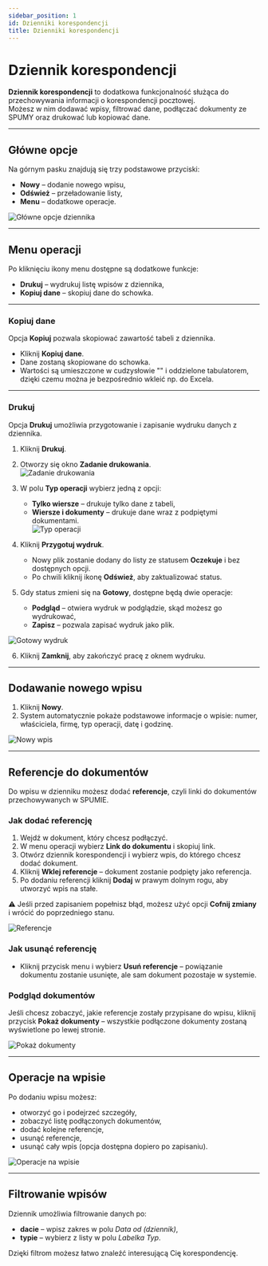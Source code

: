 ```yaml
---
sidebar_position: 1
id: Dzienniki korespondencji
title: Dzienniki korespondencji
---
```


# Dziennik korespondencji  

**Dziennik korespondencji** to dodatkowa funkcjonalność służąca do przechowywania informacji o korespondencji pocztowej.  
Możesz w nim dodawać wpisy, filtrować dane, podłączać dokumenty ze SPUMY oraz drukować lub kopiować dane.  

---

## Główne opcje  

Na górnym pasku znajdują się trzy podstawowe przyciski:  

- **Nowy** – dodanie nowego wpisu,  
- **Odśwież** – przeładowanie listy,  
- **Menu** – dodatkowe operacje. 

![Główne opcje dziennika](/img/dziennikk.png)  

---

## Menu operacji  

Po kliknięciu ikony menu dostępne są dodatkowe funkcje:  

- **Drukuj** – wydrukuj listę wpisów z dziennika,  
- **Kopiuj dane** – skopiuj dane do schowka.  

---

### Kopiuj dane  

Opcja **Kopiuj** pozwala skopiować zawartość tabeli z dziennika.  
- Kliknij **Kopiuj dane**.  
- Dane zostaną skopiowane do schowka.  
- Wartości są umieszczone w cudzysłowie "" i oddzielone tabulatorem, dzięki czemu można je bezpośrednio wkleić np. do Excela.  

---

### Drukuj  

Opcja **Drukuj** umożliwia przygotowanie i zapisanie wydruku danych z dziennika.  

1. Kliknij **Drukuj**.  
2. Otworzy się okno **Zadanie drukowania**.  
   ![Zadanie drukowania](/img/dziennikk6.png)  

3. W polu **Typ operacji** wybierz jedną z opcji:  
   - **Tylko wiersze** – drukuje tylko dane z tabeli,  
   - **Wiersze i dokumenty** – drukuje dane wraz z podpiętymi dokumentami.  
   ![Typ operacji](/img/dziennikk8.png)  

4. Kliknij **Przygotuj wydruk**.  
   - Nowy plik zostanie dodany do listy ze statusem **Oczekuje** i bez dostępnych opcji.  
   - Po chwili kliknij ikonę **Odśwież**, aby zaktualizować status.  

5. Gdy status zmieni się na **Gotowy**, dostępne będą dwie operacje:  
   - **Podgląd** – otwiera wydruk w podglądzie, skąd możesz go wydrukować,  
   - **Zapisz** – pozwala zapisać wydruk jako plik.  

![Gotowy wydruk](/img/dziennikk7.png)  

6. Kliknij **Zamknij**, aby zakończyć pracę z oknem wydruku.

---

## Dodawanie nowego wpisu  

1. Kliknij **Nowy**.  
2. System automatycznie pokaże podstawowe informacje o wpisie: numer, właściciela, firmę, typ operacji, datę i godzinę.  

![Nowy wpis](/img/dziennikk2.png)  

---

## Referencje do dokumentów  

Do wpisu w dzienniku możesz dodać **referencje**, czyli linki do dokumentów przechowywanych w SPUMIE.  

### Jak dodać referencję  

1. Wejdź w dokument, który chcesz podłączyć.  
2. W menu operacji wybierz **Link do dokumentu** i skopiuj link.  
3. Otwórz dziennik korespondencji i wybierz wpis, do którego chcesz dodać dokument.  
4. Kliknij **Wklej referencje** – dokument zostanie podpięty jako referencja.
5. Po dodaniu referencji kliknij **Dodaj** w prawym dolnym rogu, aby utworzyć wpis na stałe.

⚠️ Jeśli przed zapisaniem popełnisz błąd, możesz użyć opcji **Cofnij zmiany** i wrócić do poprzedniego stanu.  

![Referencje](/img/dziennikk3.png)  

### Jak usunąć referencję  

- Kliknij przycisk menu i wybierz **Usuń referencje** – powiązanie dokumentu zostanie usunięte, ale sam dokument pozostaje w systemie.  

### Podgląd dokumentów  

Jeśli chcesz zobaczyć, jakie referencje zostały przypisane do wpisu, kliknij przycisk **Pokaż dokumenty** – wszystkie podłączone dokumenty zostaną wyświetlone po lewej stronie.   

![Pokaż dokumenty](/img/dziennikk4.png)  

---

## Operacje na wpisie  

Po dodaniu wpisu możesz:  

- otworzyć go i podejrzeć szczegóły,  
- zobaczyć listę podłączonych dokumentów,  
- dodać kolejne referencje,  
- usunąć referencje,  
- usunąć cały wpis (opcja dostępna dopiero po zapisaniu).  

![Operacje na wpisie](/img/dziennikk5.png)  

---

## Filtrowanie wpisów  

Dziennik umożliwia filtrowanie danych po:  
- **dacie** – wpisz zakres w polu *Data od (dziennik)*,  
- **typie** – wybierz z listy w polu *Labelka Typ*.  

Dzięki filtrom możesz łatwo znaleźć interesującą Cię korespondencję.  
